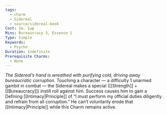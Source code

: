 ```yaml
---
tags:
  - charm
  - Sidereal
  - source/sidereal-book
Cost: 1m, 1wp
Mins: Bureaucracy 3, Essence 1
Type: Simple
Keywords:
  - Psyche
Duration: Indefinite
Prerequisite Charms:
  - None
---
```

*The Sidereal’s hand is wreathed with purifying cold, driving away bureaucratic corruption.*
Touching a character — a difficulty 1 unarmed gambit in combat — the Sidereal makes a special ([[Strength]] + [[Bureaucracy]]) instill roll against him. Success causes him to gain a Defining [[Intimacy|Principle]] of “I must perform my official duties diligently and refrain from all corruption.” He can’t voluntarily erode that [[Intimacy|Principle]] while this Charm remains active.